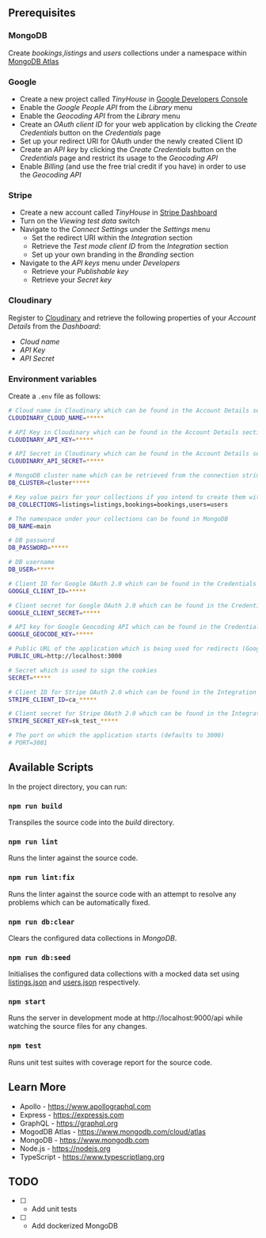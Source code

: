 ## Prerequisites

### MongoDB

Create _bookings_,_listings_ and _users_ collections under a namespace within [MongoDB Atlas](https://cloud.mongodb.com)

### Google

-   Create a new project called _TinyHouse_ in [Google Developers Console](https://console.developers.google.com)
-   Enable the _Google People API_ from the _Library_ menu
-   Enable the _Geocoding API_ from the _Library_ menu
-   Create an _OAuth client ID_ for your web application by clicking the _Create Credentials_ button on the _Credentials_ page
-   Set up your redirect URI for OAuth under the newly created Client ID
-   Create an _API key_ by clicking the _Create Credentials_ button on the _Credentials_ page and restrict its usage to the _Geocoding API_
-   Enable _Billing_ (and use the free trial credit if you have) in order to use the _Geocoding API_

### Stripe

-   Create a new account called _TinyHouse_ in [Stripe Dashboard](https://dashboard.stripe.com/dashboard)
-   Turn on the _Viewing test data_ switch
-   Navigate to the _Connect Settings_ under the _Settings_ menu
    -   Set the redirect URI within the _Integration_ section
    -   Retrieve the _Test mode client ID_ from the _Integration_ section
    -   Set up your own branding in the _Branding_ section
-   Navigate to the _API keys_ menu under _Developers_
    -   Retrieve your _Publishable key_
    -   Retrieve your _Secret key_

### Cloudinary

Register to [Cloudinary](https://cloudinary.com) and retrieve the following properties of your _Account Details_ from the _Dashboard_:

-   _Cloud name_
-   _API Key_
-   _API Secret_

### Environment variables

Create a `.env` file as follows:

```sh
# Cloud name in Cloudinary which can be found in the Account Details section of the Cloudinary Dashboard
CLOUDINARY_CLOUD_NAME=*****

# API Key in Cloudinary which can be found in the Account Details section of the Cloudinary Dashboard
CLOUDINARY_API_KEY=*****

# API Secret in Cloudinary which can be found in the Account Details section of the Cloudinary Dashboard
CLOUDINARY_API_SECRET=*****

# MongoDB cluster name which can be retrieved from the connection string when clicking the Connect button on the Clusters page
DB_CLUSTER=cluster*****

# Key value pairs for your collections if you intend to create them with different names
DB_COLLECTIONS=listings=listings,bookings=bookings,users=users

# The namespace under your collections can be found in MongoDB
DB_NAME=main

# DB password
DB_PASSWORD=*****

# DB username
DB_USER=*****

# Client ID for Google OAuth 2.0 which can be found in the Credentials section of your registered TinyHouse project in your Google Developers Console
GOOGLE_CLIENT_ID=*****

# Client secret for Google OAuth 2.0 which can be found in the Credentials section of your registered TinyHouse project in your Google Developers Console
GOOGLE_CLIENT_SECRET=*****

# API key for Google Geocoding API which can be found in the Credentials section of your registered TinyHouse project in your Google Developers Console
GOOGLE_GEOCODE_KEY=*****

# Public URL of the application which is being used for redirects (Google OAuth)
PUBLIC_URL=http://localhost:3000

# Secret which is used to sign the cookies
SECRET=*****

# Client ID for Stripe OAuth 2.0 which can be found in the Integration section of Settings/Connect Settings on the Stripe Dashboard
STRIPE_CLIENT_ID=ca_*****

# Client secret for Stripe OAuth 2.0 which can be found in the Integration section of Settings/Connect Settings on the Stripe Dashboard
STRIPE_SECRET_KEY=sk_test_*****

# The port on which the application starts (defaults to 3000)
# PORT=3001
```

## Available Scripts

In the project directory, you can run:

### `npm run build`

Transpiles the source code into the _build_ directory.

### `npm run lint`

Runs the linter against the source code.

### `npm run lint:fix`

Runs the linter against the source code with an attempt to resolve any problems
which can be automatically fixed.

### `npm run db:clear`

Clears the configured data collections in _MongoDB_.

### `npm run db:seed`

Initialises the configured data collections with a
mocked data set using [listings.json](db/json/listings.json) and [users.json](db/json/users.json) respectively.

### `npm start`

Runs the server in development mode at http://localhost:9000/api while watching the
source files for any changes.

### `npm test`

Runs unit test suites with coverage report for the source code.

## Learn More

-   Apollo - https://www.apollographql.com
-   Express - https://expressjs.com
-   GraphQL - https://graphql.org
-   MogodDB Atlas - https://www.mongodb.com/cloud/atlas
-   MongoDB - https://www.mongodb.com
-   Node.js - https://nodejs.org
-   TypeScript - https://www.typescriptlang.org

## TODO

-   [ ] -   Add unit tests
-   [ ] -   Add dockerized MongoDB
